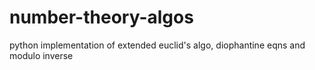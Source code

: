 # number-theory-algos
python implementation of extended euclid's algo, diophantine eqns and modulo inverse
